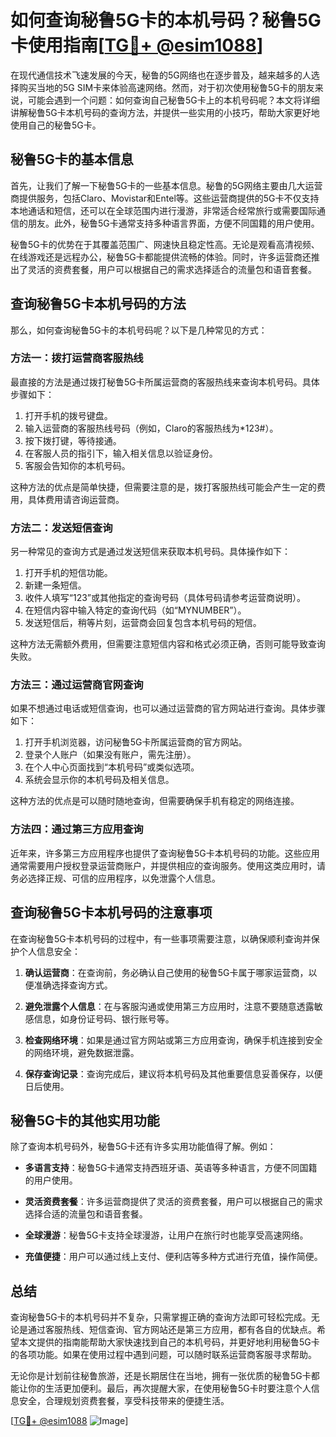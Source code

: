 # 如何查询秘鲁5G卡的本机号码？秘鲁5G卡使用指南[[TG💪+ @esim1088](https://t.me/s/esim1088)]

在现代通信技术飞速发展的今天，秘鲁的5G网络也在逐步普及，越来越多的人选择购买当地的5G SIM卡来体验高速网络。然而，对于初次使用秘鲁5G卡的朋友来说，可能会遇到一个问题：如何查询自己秘鲁5G卡上的本机号码呢？本文将详细讲解秘鲁5G卡本机号码的查询方法，并提供一些实用的小技巧，帮助大家更好地使用自己的秘鲁5G卡。

## 秘鲁5G卡的基本信息

首先，让我们了解一下秘鲁5G卡的一些基本信息。秘鲁的5G网络主要由几大运营商提供服务，包括Claro、Movistar和Entel等。这些运营商提供的5G卡不仅支持本地通话和短信，还可以在全球范围内进行漫游，非常适合经常旅行或需要国际通信的朋友。此外，秘鲁5G卡通常支持多种语言界面，方便不同国籍的用户使用。

秘鲁5G卡的优势在于其覆盖范围广、网速快且稳定性高。无论是观看高清视频、在线游戏还是远程办公，秘鲁5G卡都能提供流畅的体验。同时，许多运营商还推出了灵活的资费套餐，用户可以根据自己的需求选择适合的流量包和语音套餐。

## 查询秘鲁5G卡本机号码的方法

那么，如何查询秘鲁5G卡的本机号码呢？以下是几种常见的方式：

### 方法一：拨打运营商客服热线

最直接的方法是通过拨打秘鲁5G卡所属运营商的客服热线来查询本机号码。具体步骤如下：

1. 打开手机的拨号键盘。
2. 输入运营商的客服热线号码（例如，Claro的客服热线为*123#）。
3. 按下拨打键，等待接通。
4. 在客服人员的指引下，输入相关信息以验证身份。
5. 客服会告知你的本机号码。

这种方法的优点是简单快捷，但需要注意的是，拨打客服热线可能会产生一定的费用，具体费用请咨询运营商。

### 方法二：发送短信查询

另一种常见的查询方式是通过发送短信来获取本机号码。具体操作如下：

1. 打开手机的短信功能。
2. 新建一条短信。
3. 收件人填写“123”或其他指定的查询号码（具体号码请参考运营商说明）。
4. 在短信内容中输入特定的查询代码（如“MYNUMBER”）。
5. 发送短信后，稍等片刻，运营商会回复包含本机号码的短信。

这种方法无需额外费用，但需要注意短信内容和格式必须正确，否则可能导致查询失败。

### 方法三：通过运营商官网查询

如果不想通过电话或短信查询，也可以通过运营商的官方网站进行查询。具体步骤如下：

1. 打开手机浏览器，访问秘鲁5G卡所属运营商的官方网站。
2. 登录个人账户（如果没有账户，需先注册）。
3. 在个人中心页面找到“本机号码”或类似选项。
4. 系统会显示你的本机号码及相关信息。

这种方法的优点是可以随时随地查询，但需要确保手机有稳定的网络连接。

### 方法四：通过第三方应用查询

近年来，许多第三方应用程序也提供了查询秘鲁5G卡本机号码的功能。这些应用通常需要用户授权登录运营商账户，并提供相应的查询服务。使用这类应用时，请务必选择正规、可信的应用程序，以免泄露个人信息。

## 查询秘鲁5G卡本机号码的注意事项

在查询秘鲁5G卡本机号码的过程中，有一些事项需要注意，以确保顺利查询并保护个人信息安全：

1. **确认运营商**：在查询前，务必确认自己使用的秘鲁5G卡属于哪家运营商，以便准确选择查询方式。
   
2. **避免泄露个人信息**：在与客服沟通或使用第三方应用时，注意不要随意透露敏感信息，如身份证号码、银行账号等。

3. **检查网络环境**：如果是通过官方网站或第三方应用查询，确保手机连接到安全的网络环境，避免数据泄露。

4. **保存查询记录**：查询完成后，建议将本机号码及其他重要信息妥善保存，以便日后使用。

## 秘鲁5G卡的其他实用功能

除了查询本机号码外，秘鲁5G卡还有许多实用功能值得了解。例如：

- **多语言支持**：秘鲁5G卡通常支持西班牙语、英语等多种语言，方便不同国籍的用户使用。
  
- **灵活资费套餐**：许多运营商提供了灵活的资费套餐，用户可以根据自己的需求选择合适的流量包和语音套餐。

- **全球漫游**：秘鲁5G卡支持全球漫游，让用户在旅行时也能享受高速网络。

- **充值便捷**：用户可以通过线上支付、便利店等多种方式进行充值，操作简便。

## 总结

查询秘鲁5G卡的本机号码并不复杂，只需掌握正确的查询方法即可轻松完成。无论是通过客服热线、短信查询、官方网站还是第三方应用，都有各自的优缺点。希望本文提供的指南能帮助大家快速找到自己的本机号码，并更好地利用秘鲁5G卡的各项功能。如果在使用过程中遇到问题，可以随时联系运营商客服寻求帮助。

无论你是计划前往秘鲁旅游，还是长期居住在当地，拥有一张优质的秘鲁5G卡都能让你的生活更加便利。最后，再次提醒大家，在使用秘鲁5G卡时要注意个人信息安全，合理规划资费套餐，享受科技带来的便捷生活。

[[TG💪+ @esim1088](https://t.me/s/esim1088) ![Image](https://i.postimg.cc/4NQfJmqS/Snipaste-2025-05-13-00-14-12.png)]